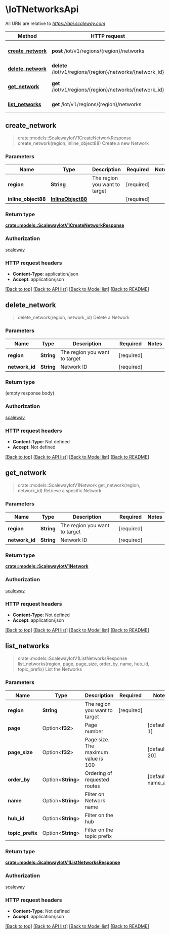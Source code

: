 # \IoTNetworksApi

All URIs are relative to *https://api.scaleway.com*

Method | HTTP request | Description
------------- | ------------- | -------------
[**create_network**](IoTNetworksApi.md#create_network) | **post** /iot/v1/regions/{region}/networks | Create a new Network
[**delete_network**](IoTNetworksApi.md#delete_network) | **delete** /iot/v1/regions/{region}/networks/{network_id} | Delete a Network
[**get_network**](IoTNetworksApi.md#get_network) | **get** /iot/v1/regions/{region}/networks/{network_id} | Retrieve a specific Network
[**list_networks**](IoTNetworksApi.md#list_networks) | **get** /iot/v1/regions/{region}/networks | List the Networks



## create_network

> crate::models::ScalewayIotV1CreateNetworkResponse create_network(region, inline_object88)
Create a new Network

### Parameters


Name | Type | Description  | Required | Notes
------------- | ------------- | ------------- | ------------- | -------------
**region** | **String** | The region you want to target | [required] |
**inline_object88** | [**InlineObject88**](InlineObject88.md) |  | [required] |

### Return type

[**crate::models::ScalewayIotV1CreateNetworkResponse**](scaleway.iot.v1.CreateNetworkResponse.md)

### Authorization

[scaleway](../README.md#scaleway)

### HTTP request headers

- **Content-Type**: application/json
- **Accept**: application/json

[[Back to top]](#) [[Back to API list]](../README.md#documentation-for-api-endpoints) [[Back to Model list]](../README.md#documentation-for-models) [[Back to README]](../README.md)


## delete_network

> delete_network(region, network_id)
Delete a Network

### Parameters


Name | Type | Description  | Required | Notes
------------- | ------------- | ------------- | ------------- | -------------
**region** | **String** | The region you want to target | [required] |
**network_id** | **String** | Network ID | [required] |

### Return type

 (empty response body)

### Authorization

[scaleway](../README.md#scaleway)

### HTTP request headers

- **Content-Type**: Not defined
- **Accept**: Not defined

[[Back to top]](#) [[Back to API list]](../README.md#documentation-for-api-endpoints) [[Back to Model list]](../README.md#documentation-for-models) [[Back to README]](../README.md)


## get_network

> crate::models::ScalewayIotV1Network get_network(region, network_id)
Retrieve a specific Network

### Parameters


Name | Type | Description  | Required | Notes
------------- | ------------- | ------------- | ------------- | -------------
**region** | **String** | The region you want to target | [required] |
**network_id** | **String** | Network ID | [required] |

### Return type

[**crate::models::ScalewayIotV1Network**](scaleway.iot.v1.Network.md)

### Authorization

[scaleway](../README.md#scaleway)

### HTTP request headers

- **Content-Type**: Not defined
- **Accept**: application/json

[[Back to top]](#) [[Back to API list]](../README.md#documentation-for-api-endpoints) [[Back to Model list]](../README.md#documentation-for-models) [[Back to README]](../README.md)


## list_networks

> crate::models::ScalewayIotV1ListNetworksResponse list_networks(region, page, page_size, order_by, name, hub_id, topic_prefix)
List the Networks

### Parameters


Name | Type | Description  | Required | Notes
------------- | ------------- | ------------- | ------------- | -------------
**region** | **String** | The region you want to target | [required] |
**page** | Option<**f32**> | Page number |  |[default to 1]
**page_size** | Option<**f32**> | Page size. The maximum value is 100 |  |[default to 20]
**order_by** | Option<**String**> | Ordering of requested routes |  |[default to name_asc]
**name** | Option<**String**> | Filter on Network name |  |
**hub_id** | Option<**String**> | Filter on the hub |  |
**topic_prefix** | Option<**String**> | Filter on the topic prefix |  |

### Return type

[**crate::models::ScalewayIotV1ListNetworksResponse**](scaleway.iot.v1.ListNetworksResponse.md)

### Authorization

[scaleway](../README.md#scaleway)

### HTTP request headers

- **Content-Type**: Not defined
- **Accept**: application/json

[[Back to top]](#) [[Back to API list]](../README.md#documentation-for-api-endpoints) [[Back to Model list]](../README.md#documentation-for-models) [[Back to README]](../README.md)

